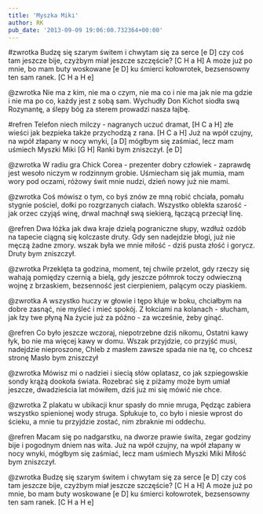 ```yaml
---
title: 'Myszka Miki'
author: RK
pub_date: '2013-09-09 19:06:00.732364+00:00'
---
```


#zwrotka
Budzę się szarym świtem i chwytam się za serce [e D]
czy coś tam jeszcze bije, czyżbym miał jeszcze szczęście? [C H a H]
A może już po mnie, bo mam buty woskowane [e D]
ku śmierci kołowrotek, bezsensowny ten sam ranek. [C H a H e]

@zwrotka
Nie ma z kim, nie ma o czym, nie ma co i nie ma jak
nie ma gdzie i nie ma po co, każdy jest z sobą sam.
Wychudły Don Kichot siodła swą Rozynantę,
a ślepy bóg za sterem prowadzi nasza łajbę.

#refren
Telefon niech milczy - nagranych uczuć dramat, [H C a H]
złe wieści jak bezpieka także przychodzą z rana. [H C a H]
Już na wpół czujny, na wpół złapany w nocy wnyki, [a D]
mógłbym się zaśmiać, lecz mam uśmiech Myszki Miki  [G H]
Ranki bym zniszczył. [e D]

@zwrotka
W radiu gra Chick Corea - prezenter dobry człowiek -
zaprawdę jest wesoło niczym w rodzinnym grobie.
Uśmiecham się jak mumia, mam wory pod oczami,
różowy świt mnie nudzi, dzień nowy już nie mami.

@zwrotka
Coś mówisz o tym, co byś znów ze mną robić chciała,
pomału stygnie pościel, dołki po rozgrzanych ciałach.
Wszystko oblekła szarość - jak orzec czyjąś winę,
drwal machnął swą siekierą, łączącą przeciął linę.

@refren
Dwa łóżka jak dwa kraje dzielą pograniczne słupy,
wzdłuż ozdób na tapecie ciągną się kolczaste druty.
Gdy sen nadejdzie błogi, już nie męczą żadne zmory.
wszak była we mnie miłość - dziś pusta złość i gorycz.
Druty bym zniszczył.

@zwrotka
Przeklęta ta godzina, moment, tej chwile przelot,
gdy rzeczy się wahają pomiędzy czernią a bielą,
gdy jeszcze półmrok toczy odwieczną wojnę z brzaskiem,
bezsenność jest cierpieniem, palącym oczy piaskiem.

@zwrotka
A wszystko huczy w głowie i tępo kłuje w boku,
chciałbym na dobre zasnąć, nie myśleć i mieć spokój.
Z łokciami na kolanach - słucham, jak łzy twe płyną 
Na życie już za późno - za wcześnie, żeby ginąć.

@refren
Co było jeszcze wczoraj, niepotrzebne dziś nikomu,
Ostatni kawy łyk, bo nie ma więcej kawy w domu.
Wszak przyjdzie, co przyjść musi, nadejdzie nieproszone,
Chleb z masłem zawsze spada nie na tę, co chcesz stronę
Masło bym zniszczył

@zwrotka
Mówisz mi o nadziei i siecią słów oplatasz,
co jak szpiegowskie sondy krążą dookoła świata.
Rozebrać się z piżamy może bym umiał jeszcze,
dwadzieścia lat mówiłem, dziś już mi się mówić nie chce.

@zwrotka
Z plakatu w ubikacji knur spasły do mnie mruga,
Pędząc zabiera wszystko spienionej wody struga.
Spłukuje to, co było i niesie wprost do ścieku,
a mnie tu przyjdzie zostać, nim zbraknie mi oddechu.

@refren
Macam się po nadgarstku, na dworze prawie świta,
zegar godziny bije i pogodnym dniem nas wita.
Już na wpół czujny, na wpół złapany w nocy wnyki,
mógłbym się zaśmiać, lecz mam uśmiech Myszki Miki
Miłość bym zniszczył.

@zwrotka
Budzę się szarym świtem i chwytam się za serce [e D]
czy coś tam jeszcze bije, czyżbym miał jeszcze szczęście? [C H a H]
A może już po mnie, bo mam buty woskowane [e D]
ku śmierci kołowrotek, bezsensowny ten sam ranek. [C H a H e]